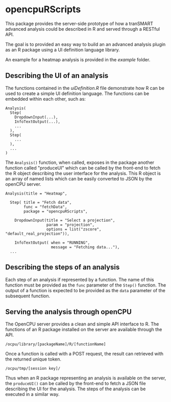 # opencpuRScripts

This package provides the server-side prototype of how a tranSMART advanced
analysis could be described in R and served through a RESTful API.

The goal is to provided an easy way to build an an advanced analysis plugin
as an R package using a UI definition language library.

An example for a heatmap analysis is provided in the *example* folder.

## Describing the UI of an analysis

The functions contained in the *uiDefinition.R* file demonstrate how R can be
used to create a simple UI definition language. The functions can be embedded
within each other, such as:

```
Analysis(
  Step(
    DropdownInput(...),
    InfoTextOutput(...),
    ...  
  ),
  Step(
    ...  
  ),
  ...
)
```

The `Analysis()` function, when called, exposes in the package another function
called "produceUI" which can be called by the front-end to fetch the R object
describing the user interface for the analysis. This R object is an array of
named lists which can be easily converted to JSON by the openCPU server.

```
Analysis(title = "Heatmap",

  Step( title = "Fetch data",
        func = "fetchData",
        package = "opencpuRScripts",

    DropdownInput(title = "Select a projection",
                  param = "projection",
                  options = list("zscore", "default_real_projection")),

    InfoTextOutput( when = "RUNNING",
                    message = "Fetching data..."),
  ...

```

## Describing the steps of an analysis

Each step of an analysis if represented by a function. The name of this function
must be provided as the `func` parameter of the `Step()` function. The output of
a function is expected to be provided as the `data` parameter of the subsequent
function.

## Serving the analysis through openCPU

The OpenCPU server provides a clean and simple API interface to R. The
functions of an R package installed on the server are available through the API.

```
/ocpu/library/[packageName]/R/[functionName]
```

Once a function is called with a POST request, the result can retrieved with the
returned unique token.

```
/ocpu/tmp/[session key]/
```

Thus when an R package representing an analysis is available on the server, the
`produceUI()` can be called by the front-end to fetch a JSON file describing the
UI for the analysis. The steps of the analysis can be executed in a similar way.
